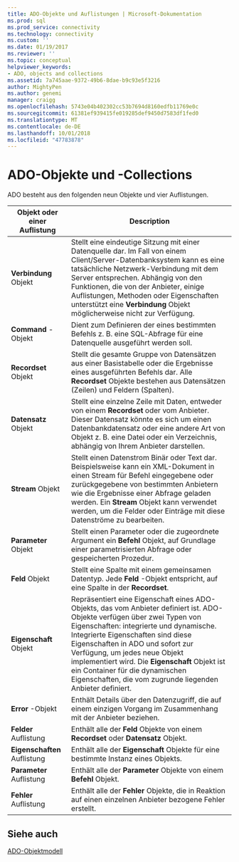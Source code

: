 ```yaml
---
title: ADO-Objekte und Auflistungen | Microsoft-Dokumentation
ms.prod: sql
ms.prod_service: connectivity
ms.technology: connectivity
ms.custom: ''
ms.date: 01/19/2017
ms.reviewer: ''
ms.topic: conceptual
helpviewer_keywords:
- ADO, objects and collections
ms.assetid: 7a745aae-9372-49b6-8dae-b9c93e5f3216
author: MightyPen
ms.author: genemi
manager: craigg
ms.openlocfilehash: 5743e04b402302cc53b7694d8160edfb11769e0c
ms.sourcegitcommit: 61381ef939415fe019285def9450d7583df1fed0
ms.translationtype: MT
ms.contentlocale: de-DE
ms.lasthandoff: 10/01/2018
ms.locfileid: "47783878"
---
```

# <a name="ado-objects-and-collections"></a>ADO-Objekte und -Collections
ADO besteht aus den folgenden neun Objekte und vier Auflistungen.  
  
|Objekt oder einer Auflistung|Description|  
|--------------------------|-----------------|  
|**Verbindung** Objekt|Stellt eine eindeutige Sitzung mit einer Datenquelle dar. Im Fall von einem Client/Server-Datenbanksystem kann es eine tatsächliche Netzwerk-Verbindung mit dem Server entsprechen. Abhängig von den Funktionen, die von der Anbieter, einige Auflistungen, Methoden oder Eigenschaften unterstützt eine **Verbindung** Objekt möglicherweise nicht zur Verfügung.|  
|**Command** -Objekt|Dient zum Definieren der eines bestimmten Befehls z. B. eine SQL-Abfrage für eine Datenquelle ausgeführt werden soll.|  
|**Recordset** Objekt|Stellt die gesamte Gruppe von Datensätzen aus einer Basistabelle oder die Ergebnisse eines ausgeführten Befehls dar. Alle **Recordset** Objekte bestehen aus Datensätzen (Zeilen) und Feldern (Spalten).|  
|**Datensatz** Objekt|Stellt eine einzelne Zeile mit Daten, entweder von einem **Recordset** oder vom Anbieter. Dieser Datensatz könnte es sich um einen Datenbankdatensatz oder eine andere Art von Objekt z. B. eine Datei oder ein Verzeichnis, abhängig von Ihrem Anbieter darstellen.|  
|**Stream** Objekt|Stellt einen Datenstrom Binär oder Text dar. Beispielsweise kann ein XML-Dokument in einen Stream für Befehl eingegebene oder zurückgegebene von bestimmten Anbietern wie die Ergebnisse einer Abfrage geladen werden. Ein **Stream** Objekt kann verwendet werden, um die Felder oder Einträge mit diese Datenströme zu bearbeiten.|  
|**Parameter** Objekt|Stellt einen Parameter oder die zugeordnete Argument ein **Befehl** Objekt, auf Grundlage einer parametrisierten Abfrage oder gespeicherten Prozedur.|  
|**Feld** Objekt|Stellt eine Spalte mit einem gemeinsamen Datentyp. Jede **Feld** -Objekt entspricht, auf eine Spalte in der **Recordset**.|  
|**Eigenschaft** Objekt|Repräsentiert eine Eigenschaft eines ADO-Objekts, das vom Anbieter definiert ist. ADO-Objekte verfügen über zwei Typen von Eigenschaften: integrierte und dynamische. Integrierte Eigenschaften sind diese Eigenschaften in ADO und sofort zur Verfügung, um jedes neue Objekt implementiert wird. Die **Eigenschaft** Objekt ist ein Container für die dynamischen Eigenschaften, die vom zugrunde liegenden Anbieter definiert.|  
|**Error** -Objekt|Enthält Details über den Datenzugriff, die auf einem einzigen Vorgang im Zusammenhang mit der Anbieter beziehen.|  
|**Felder** Auflistung|Enthält alle der **Feld** Objekte von einem **Recordset** oder **Datensatz** Objekt.|  
|**Eigenschaften** Auflistung|Enthält alle der **Eigenschaft** Objekte für eine bestimmte Instanz eines Objekts.|  
|**Parameter** Auflistung|Enthält alle der **Parameter** Objekte von einem **Befehl** Objekt.|  
|**Fehler** Auflistung|Enthält alle der **Fehler** Objekte, die in Reaktion auf einen einzelnen Anbieter bezogene Fehler erstellt.|  
  
## <a name="see-also"></a>Siehe auch  
 [ADO-Objektmodell](../../../ado/reference/ado-api/ado-object-model.md)
